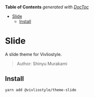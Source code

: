 <!-- START doctoc generated TOC please keep comment here to allow auto update -->
<!-- DON'T EDIT THIS SECTION, INSTEAD RE-RUN doctoc TO UPDATE -->

**Table of Contents** _generated with [DocToc](https://github.com/thlorenz/doctoc)_

- [Slide](#slide)
  - [Install](#install)

<!-- END doctoc generated TOC please keep comment here to allow auto update -->

# Slide

A slide theme for Vivliostyle.

> Author: Shinyu Murakami

## Install

```
yarn add @vivliostyle/theme-slide
```
